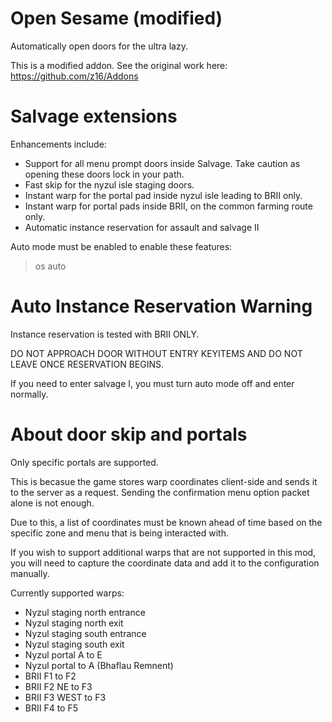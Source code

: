# Open Sesame (modified)
Automatically open doors for the ultra lazy.

This is a modified addon. See the original work here: https://github.com/z16/Addons

# Salvage extensions
Enhancements include:
- Support for all menu prompt doors inside Salvage. Take caution as opening these doors lock in your path.
- Fast skip for the nyzul isle staging doors.
- Instant warp for the portal pad inside nyzul isle leading to BRII only.
- Instant warp for portal pads inside BRII, on the common farming route only.
- Automatic instance reservation for assault and salvage II

Auto mode must be enabled to enable these features:
> os auto

# Auto Instance Reservation Warning
Instance reservation is tested with BRII ONLY.

DO NOT APPROACH DOOR WITHOUT ENTRY KEYITEMS AND DO NOT LEAVE ONCE RESERVATION BEGINS.

If you need to enter salvage I, you must turn auto mode off and enter normally.

# About door skip and portals
Only specific portals are supported.

This is becasue the game stores warp coordinates client-side and sends it to the server as a request. Sending the confirmation menu option packet alone is not enough.

Due to this, a list of coordinates must be known ahead of time based on the specific zone and menu that is being interacted with.

If you wish to support additional warps that are not supported in this mod, you will need to capture the coordinate data and add it to the configuration manually.

Currently supported warps:
- Nyzul staging north entrance
- Nyzul staging north exit
- Nyzul staging south entrance
- Nyzul staging south exit
- Nyzul portal A to E
- Nyzul portal to A (Bhaflau Remnent)
- BRII F1 to F2
- BRII F2 NE to F3
- BRII F3 WEST to F3
- BRII F4 to F5
